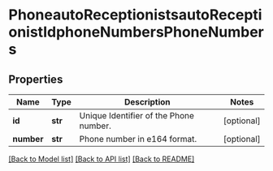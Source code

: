# PhoneautoReceptionistsautoReceptionistIdphoneNumbersPhoneNumbers

## Properties
Name | Type | Description | Notes
------------ | ------------- | ------------- | -------------
**id** | **str** | Unique Identifier of the Phone number. | [optional] 
**number** | **str** | Phone number in e164 format. | [optional] 

[[Back to Model list]](../README.md#documentation-for-models) [[Back to API list]](../README.md#documentation-for-api-endpoints) [[Back to README]](../README.md)

